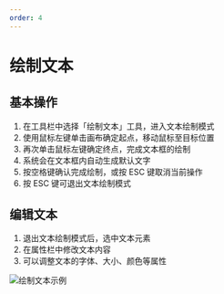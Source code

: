 ```yaml
---
order: 4
---
```

# 绘制文本

## 基本操作

1. 在工具栏中选择「绘制文本」工具，进入文本绘制模式
2. 使用鼠标左键单击画布确定起点，移动鼠标至目标位置
3. 再次单击鼠标左键确定终点，完成文本框的绘制
4. 系统会在文本框内自动生成默认文字
5. 按空格键确认完成绘制，或按 ESC 键取消当前操作
6. 按 ESC 键可退出文本绘制模式

## 编辑文本

1. 退出文本绘制模式后，选中文本元素
2. 在属性栏中修改文本内容
3. 可以调整文本的字体、大小、颜色等属性

![绘制文本示例](/assets/usage/draw_text.gif)